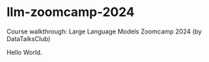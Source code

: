 # llm-zoomcamp-2024
Course walkthrough: Large Language Models Zoomcamp 2024 (by DataTalksClub)

Hello World.
